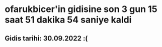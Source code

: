# ofarukbicer'in gidisine son 3 gun 15 saat 51 dakika 54 saniye kaldi

## Gidis tarihi: 30.09.2022 :(